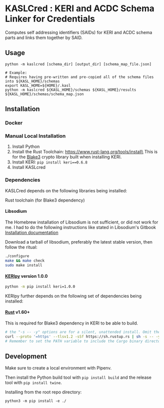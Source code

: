 # KASLCred : KERI and ACDC Schema Linker for Credentials
Computes self addressing identifiers (SAIDs) for KERI and ACDC schema parts and links them together by SAID.

## Usage

``` shell
python -m kaslcred [schema_dir] [output_dir] [schema_map_file.json]

# Example:
# Requires having pre-written and pre-copied all of the schema files into ${KASL_HOME}/schemas
export KASL_HOME=${HOME}/.kasl
python -m kaslcred ${KASL_HOME}/schemas ${KASL_HOME}/results ${KASL_HOME}/schemas/schema_map.json
```

## Installation

### Docker

### Manual Local Installation
1. Install Python
2. Install the Rust Toolchain: https://www.rust-lang.org/tools/install\
   This is for the [Blake3](https://github.com/BLAKE3-team/BLAKE3) crypto library built when installing KERI.
3. Install KERI: `pip install keri==0.6.8`
4. Install KASLcred

### Dependencies

KASLCred depends on the following libraries being installed:

Rust toolchain (for Blake3 dependency)

#### Libsodium

The Homebrew installation of Libsodium is not sufficient, or did not work for me. I had to do the following instructions like stated in Libsodium's Gitbook [Installation documentation](https://libsodium.gitbook.io/doc/installation)

Download a tarball of libsodium, preferably the latest stable version, then follow the ritual:
```bash
./configure
make && make check
sudo make install
```


#### [KERIpy](https://github.com/WebOfTrust/keripy) version 1.0.0

```bash
python -m pip install keri=1.0.0
``` 

KERIpy further depends on the following set of dependencies being installed:

#### [Rust](https://www.rust-lang.org/tools/install) v1.60+

This is required for Blake3 dependency in KERI to be able to build.
```bash
# the "-s -- -y" options are for a silent, unattended install. Omit them if you want to configure the install.
curl --proto '=https' --tlsv1.2 -sSf https://sh.rustup.rs | sh -s -- -y
# Remember to set the PATH variable to include the Cargo binary directory like so:  PATH="$HOME/.cargo/bin:$PATH
```



## Development

Make sure to create a local environment with Pipenv.

Then install the Python build tool with `pip install build` and the release tool with `pip install twine`.

Installing from the root repo directory:

``` shell
python3 -m pip install -e ./
```
